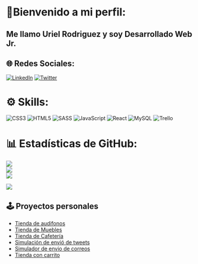 # 👋Bienvenido a mi perfil:
## **Me llamo Uriel Rodriguez** y soy **Desarrollado Web Jr**.


## 🌐 Redes Sociales:
[![LinkedIn](https://img.shields.io/badge/LinkedIn-%230077B5.svg?logo=linkedin&logoColor=white)](https://linkedin.com/in/https://www.linkedin.com/in/urielrdguez/) [![Twitter](https://img.shields.io/badge/Twitter-%231DA1F2.svg?logo=Twitter&logoColor=white)](https://twitter.com/https://twitter.com/RdguezUriel) 

# ⚙️ Skills:
![CSS3](https://img.shields.io/badge/css3-%231572B6.svg?style=for-the-badge&logo=css3&logoColor=white) ![HTML5](https://img.shields.io/badge/html5-%23E34F26.svg?style=for-the-badge&logo=html5&logoColor=white) ![SASS](https://img.shields.io/badge/SASS-hotpink.svg?style=for-the-badge&logo=SASS&logoColor=white) ![JavaScript](https://img.shields.io/badge/javascript-%23323330.svg?style=for-the-badge&logo=javascript&logoColor=%23F7DF1E) ![React](https://img.shields.io/badge/react-%2320232a.svg?style=for-the-badge&logo=react&logoColor=%2361DAFB) ![MySQL](https://img.shields.io/badge/mysql-%2300f.svg?style=for-the-badge&logo=mysql&logoColor=white) ![Trello](https://img.shields.io/badge/Trello-%23026AA7.svg?style=for-the-badge&logo=Trello&logoColor=white) 
# 📊 Estadísticas de GitHub:
![](https://github-readme-stats.vercel.app/api?username=UrielCode&theme=vue-dark&hide_border=true&include_all_commits=false&count_private=false)<br/>
![](https://github-readme-streak-stats.herokuapp.com/?user=UrielCode&theme=vue-dark&hide_border=true)<br/>
![](https://github-readme-stats.vercel.app/api/top-langs/?username=UrielCode&theme=vue-dark&hide_border=true&include_all_commits=false&count_private=false&layout=compact)

[![](https://visitcount.itsvg.in/api?id=UrielCode&icon=2&color=4)](https://github.com/UrielCode)

<!-- Proudly created with GPRM ( https://gprm.itsvg.in ) -->

## 🕹️ Proyectos personales

- [Tienda de audifonos](https://urielcode.github.io/tienda-audifonos/)
- [Tienda de Muebles](https://urielcode.github.io/proyecto-tienda/)
- [Tienda de Cafetería](https://urielcode.github.io/pagina-cafeteria/)
- [Simulación de envió de tweets](https://urielcode.github.io/tweets-local-storage/)
- [Simulador de envio de correos](https://urielcode.github.io/simulador-envio-correos/)
- [Tienda con carrito](https://urielcode.github.io/tienda-carrito/)
